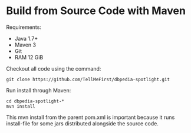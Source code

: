 Build from Source Code with Maven
=================================

Requirements:

* Java 1.7+
* Maven 3
* Git
* RAM 12 GiB

Checkout all code using the command:

```
git clone https://github.com/TellMeFirst/dbpedia-spotlight.git
```

Run install through Maven:

```
cd dbpedia-spotlight-*
mvn install
```

This mvn install from the parent pom.xml is important because it runs install-file for some jars distributed alongside the source code.
